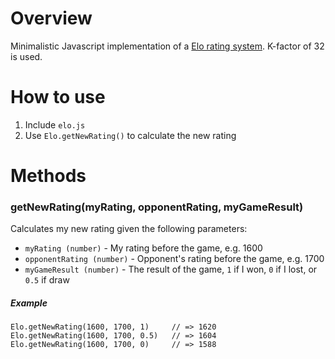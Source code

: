 # Overview

Minimalistic Javascript implementation of a [Elo rating system](http://en.wikipedia.org/wiki/Elo_rating_system).
K-factor of 32 is used.

# How to use

1. Include `elo.js`
2. Use `Elo.getNewRating()` to calculate the new rating

# Methods

### getNewRating(myRating, opponentRating, myGameResult)
Calculates my new rating given the following parameters:

* `myRating (number)` - My rating before the game, e.g. 1600
* `opponentRating (number)` - Opponent's rating before the game, e.g. 1700
* `myGameResult (number)` - The result of the game, `1` if I won, `0` if I lost, or `0.5` if draw


##### Example

    Elo.getNewRating(1600, 1700, 1)     // => 1620
    Elo.getNewRating(1600, 1700, 0.5)   // => 1604
    Elo.getNewRating(1600, 1700, 0)     // => 1588
